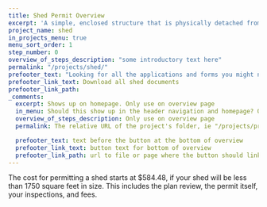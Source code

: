 ```yaml
---
title: Shed Permit Overview
excerpt: 'A simple, enclosed structure that is physically detached from your house and that will be used for storage.'
project_name: shed
in_projects_menu: true
menu_sort_order: 1
step_number: 0
overview_of_steps_description: "some introductory text here"
permalink: "/projects/shed/"
prefooter_text: "Looking for all the applications and forms you might need for permitting a shed? We've got you covered."
prefooter_link_text: Download all shed documents
prefooter_link_path:
_comments:
  excerpt: Shows up on homepage. Only use on overview page
  in_menu: Should this show up in the header navigation and homepage? Ony use on overview page
  overview_of_steps_description: Only use on overview page
  permalink: The relative URL of the project's folder, ie "/projects/project-folder/". Only use on overview page

  prefooter_text: text before the button at the bottom of overview
  prefooter_link_text: button text for bottom of overview
  prefooter_link_path: url to file or page where the button should link
---
```

The cost for permitting a shed starts at $584.48, if your shed will be less than 1750 square feet in size. This includes the plan review, the permit itself, your inspections, and fees.
